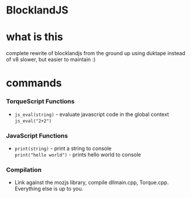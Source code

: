 # BlocklandJS

# what is this
complete rewrite of blocklandjs from the ground up using duktape instead of v8
slower, but easier to maintain :)

# commands
### TorqueScript Functions
* `js_eval(string)` - evaluate javascript code in the global context<br>
`js_eval("2+2")`

### JavaScript Functions
* `print(string)` - print a string to console<br>
`print("hello world")` - prints hello world to console

### Compilation

* Link against the mozjs library, compile dllmain.cpp, Torque.cpp. Everything else is up to you.

